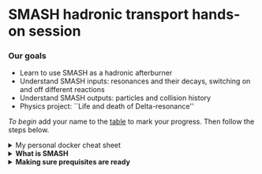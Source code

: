 # SMASH hadronic transport hands-on session

### Our goals
 - Learn to use SMASH as a hadronic afterburner
 - Understand SMASH inputs: resonances and their decays, switching on and off different reactions
 - Understand SMASH outputs: particles and collision history
 - Physics project: ``Life and death of Delta-resonance''

*To begin* add your name to the [table](https://docs.google.com/spreadsheets/d/e/2PACX-1vTo_TeWIkXPCh4PBpLBNZac_pkB6pao6ynenWf2RNMZDHjeT4O1Mg3xBPx6nkitxthQq7GRothvNjCC/pubhtml) to mark your progress.
Then follow the steps below.

<details><summary> My personal docker cheat sheet </summary>
<p>

I'm not an active docker user, so here I assemble commands that were useful for me:

```
  docker container ls -a        # List all containers
  docker system prune           # Remove all the stopped containers
  docker start -ai myJetscape   # Start JETSCAPE docker again after exiting

  # run JETSCAPE container on linux
  docker run -it -v ~/jetscape-docker:/home/jetscape-user --name myJetscape --user $(id -u):$(id -g) jetscape/base:v1.4

  # run JETSCAPE container on MAC
  docker run -it -v ~/jetscape-docker:/home/jetscape-user --name myJetscape jetscape/base:v1.4
```

</p>
</details>


<details><summary><b> What is SMASH </b></summary>
<p>

SMASH is a hadronic transport code. In JETSCAPE it simulates multiple hadron-hadron scatterings in the final dilute stage of the fireball evolution.
Look at the visualization at the [official SMASH webpage](https://smash-transport.github.io/). At the end of our session you might be able
to create similar visualizations, configure SMASH and analyze its output.

</p>
</details>



<details><summary><b> Making sure prequisites are ready </b></summary>
<p>

1. I assume that you have followed the [general school instructions](https://github.com/JETSCAPE/SummerSchool2021/blob/master/README.md) and have
docker installed. You really need docker to proceed.

Try the following command to make sure you are ready

```
    docker start -ai myJetscape
```

<details><summary><b> 1. Compiling JetScape with SMASH in docker environment </b></summary>
<p>

Go to the docker environment. If you didn't start it yet, start by

```
  docker start -ai myJetscape
```

Compiling JetScape with MUSIC + iSS + SMASH:

```
cd jetscape-docker/JETSCAPE/external_packages

# Download MUSIC hydrodynamics, iSS particle sampler, EoS tables
./get_music.sh
./get_iSS.sh
./get_freestream-milne.sh
./get_lbtTab.sh

# Download SMASH and compile SMASH as library
# This takes around 5 minutes on laptop
./get_smash.sh

cd jetscape-docker/JETSCAPE/build
cmake .. -DUSE_MUSIC=ON -DUSE_ISS=ON -DUSE_SMASH=ON

# Compiles JetScape+MUSIC+SMASH
# This takes around 7 minutes on laptop
make -j4
```

Now let's try to run SMASH. Starting default smash run:

```
./smash
```

Print out SMASH version:

```
./smash --version
```

Prints the list of all SMASH command line options

```
./smash --help
```

</p>
</details>



<details><summary><b> 2. Configuring SMASH </b></summary>
<p>
  What SMASH is going to simulate depends on what you ask it.
  By default it simulates a Au+Au collision at 1.23 GeV per nucleon in the lab frame.
  In the end we want to use SMASH as a hadronic afterburner, so let's learn to configure it.
  You can learn how to do it by yourself from the detailed [SMASH user guide](http://theory.gsi.de/~smash/userguide/1.8/),
  but this tutorial is intended to make your life a bit simpler. So let's go
  step by step.

  SMASH is controlled in two ways:

  - By configuration file\
    By default this file is called config.yaml. Let's copy
    it to JETSCAPE_school.yaml and make smash read configuration from it:

    ```
      cp config.yaml JETSCAPE_school.yaml
      ./smash --inputfile JETSCAPE_school.yaml
    ```

  - By command-line options\
    They can overrule the options in the file. For example,

    ```
      ./smash --inputfile JETSCAPE_school.yaml --config "General: {End_Time: 40.0}"
    ```
    will change the simulation end time from the 200 fm/c in the config to 40 fm/c.

  Now let us look inside the `JETSCAPE_school.yaml`. For now let's focus
  on the Output section:

  ```
    Output:
        Output_Interval: 10.0
        Particles:
            Format:          ["Oscar2013"]
  ```

  This means that SMASH is going to print out all the particles in
  Oscar2013 format (a simple human readable text), and if it is required to
  print out particles in the middle of the simulation, it will do so every 10.0 fm/c.
  By default SMASH will print out only particles in the end of the simulation.
  To make it actually print out particles every 10 fm/c we need to supply our config with
  an additional `Only_Final: No` option.

  ```
    Output:
        Output_Interval: 10.0
        Particles:
            Format:          ["Oscar2013"]
            Only_Final:      No
  ```

*Let's look at the results of our simulations*
----

  By default SMASH output will be in the folders `data/0`, `data/1`, etc.
  Open the latest `data/?` folder and look at the files there.
  There is config.yaml there, it is just a full copy of SMASH configuration
  to keep record of what was done. And there is a `particle_lists.oscar` file. This is the one we want to look at.
  It contains the particles that SMASH generated. Open it and you should see something like this:

  ```
   #!OSCAR2013 particle_lists t x y z mass p0 px py pz pdg ID charge
   # Units: fm fm fm fm GeV GeV GeV GeV GeV none none e
   # SMASH-1.8
   # event 1 out 470
   200 -106.204 58.1653 -14.4014 0.938 1.26645138 -0.746754441 0.397353787 -0.092319454 2112 2364 0
   200 104.02 39.1754 98.0998 0.938 1.4867404 0.782602686 0.334508298 0.778582208 2212 907 1
   200 15.7665 -21.8512 -137.847 0.938 1.34280422 0.101448745 -0.118439561 -0.948134694 2212 2344 1
   ...
  ```

  You can analyse these results already using your favourite way to write scripts, but at this tutorial I want to show some
  convenient approaches to perform quick analysis without writing much code.
  For this we want output in a ROOT format.


*Let's generate ROOT output with more events for analysis*
----

  Create a `config_SMASH_tutorial_collider.yaml` file with the following contents:

  ```
    Version: 1.8 # minimal SMASH version to use with this config file

    Logging:
        default: INFO

    General:
        Modus:          Collider
        Time_Step_Mode: Fixed
        Delta_Time:     0.1
        End_Time:       200.0
        Randomseed:     -1
        Nevents:        50

    Output:
        Output_Interval: 10.0
        Particles:
            Format:          ["Oscar2013", "Root"]

    Modi:
        Collider:
            Projectile:
                Particles: {2212: 79, 2112: 118} #Gold197
            Target:
                Particles: {2212: 79, 2112: 118} #Gold197

            E_Kin: 1.23
            Fermi_Motion: "frozen"
  ```

  This is almost the default configuration, but we have set `Nevents:  50` and added Root output.
  Run smash with this config:

  ```
    ./smash --inputfile config_SMASH_tutorial_collider.yaml
  ```


  Next we will look at the Root output.

</p>
</details>



<details><summary><b> 3. Analysis of ROOT output, looking at rapidity distributions </b></summary>
<p>


<details><summary> If you have ROOT installed on your computer (*not* in docker enviroment) </summary>
<p>

  1. Exit the docker environment by typing `exit`.
  2. Go to the `jetscape-docker/JETSCAPE/external_packages/smash/smash_code/build` folder
  3. Start ROOT and run the TBrowser:

     ```
       root -l
       new TBrowser
     ```

    This should open a browser. Use it to open the Root file `Particles.root` you generated previously from SMASH simulation.
    Remember, that by default SMASH output is in the latest of `data/0`, `data/1`, `data/?` folders.
    In the left panel of the browser you should see a tree called `particles`. Double-click on it and you will see many
    leaves. Double-click on a leaf shows a histogram. In this way you can see a distribution of x, y, z coordinates,
    times of output, particle energies p0, and momenta px, py, pz.
  4. Enter commands in the `Command(local)` panel, for example:

     ```
       particles->Draw("0.5 * log((p0+pz)/(p0-pz))","pdgcode == 2212", "E");
     ```

     Now left-click on the histogram canvas to update it.
</p>
</details>



Suppose that you do not have ROOT installed on your laptop or something didn't work well with your TBrowser.
You still have ROOT in your docker environment, just some nice visuals are not going to work. The way to proceed is the following.

1. Make sure you are in the docker environment. If not then run `docker start -ai myJetscape` to enter it.
2. Go to the `jetscape-docker/JETSCAPE/external_packages/smash/smash_code/build` folder
3. In the docker environment run

   ```
     root -l
   ```

   This should start a ROOT shell. You will see a `root [0]` prompt.


   Let's do something practical. We have generated 50 events previously, now let's compare pion to proton rapidity distributions.
   In the ROOT environment open the file you generated. Remember, that by default SMASH output is in the latest of `data/0`, `data/1`, `data/?` folders.

   ```
     TFile *f=new TFile("data/1/Particles.root");
     TTree *particles=(TTree*)f->Get("particles");
     particles->Scan("*");
   ```

   This will inform you about the contents of a ROOT file in a table form. You can see the columns `p0, px, py, pz`
   corresponding to particle 4-momenta. To plot rapidity distribution


   ```
     particles->Draw("0.5 * log((p0+pz)/(p0-pz))","pdgcode == 2212", "E");
   ```

 Here
 - `particles` is the name of the tree
 - `0.5 * log((p0+pz)/(p0-pz))` is the first parameter of the [Draw](https://root.cern.ch/root/html524/TTree.html#TTree:Draw) function.\
    It is the rapidity, a variable to be histogrammed. As you see, ROOT allows to put formulas there,
    which use leaves like `p0` and `pz`.
 - `pdgcode == 2212` is the second parameter of the [Draw](https://root.cern.ch/root/html524/TTree.html#TTree:Draw) function. It defines
   a cut. Here we cut on particle type, `2212` is a [PDG code](http://pdg.lbl.gov/2019/reviews/rpp2019-rev-monte-carlo-numbering.pdf) of protons.
   It is possible to combine cuts, for example `pdgcode == 2212 && sqrt(px*px + py*py) > 0.2 && t == 200.0`.
 - `E` is the third parameter of [Draw](https://root.cern.ch/root/html524/TTree.html#TTree:Draw). It is a plotting option that
   asks ROOT to show error bars.

Let's now plot a rapidity distribution for pions (plotting option `same` puts this histogram above the previous one):

```
  particles->Draw("0.5 * log((p0+pz)/(p0-pz))","pdgcode == 211 || pdgcode == 111 || pdgcode == -211", "E same");
```

Now both proton and pion histograms have the same color and you can't distinguish them. If you are in TBrowser then right-click on the points and change the color:

```
  Right-click -> SetLineAttributes
```

If you are using the ROOT inside docker without TBrowser then

```
htemp->SetLineColor(kRed);
c1->SaveAs("Rapidity_spectra_comparison.png");
```

You should be able to see the result either directly in TBrowser or by opening the file `Rapidity_spectra_comparison.png`.

<details><summary> Summary of commands to run in a ROOT environment without TBrowser </b></summary>

```
  TFile *f=new TFile("data/1/Particles.root");
  TTree *particles=(TTree*)f->Get("particles");
  particles->Scan("*");

  particles->Draw("0.5 * log((p0+pz)/(p0-pz))","pdgcode == 2212", "E");
  c1->SaveAs("Rapidity_spectrum_protons.png");

  particles->Draw("0.5 * log((p0+pz)/(p0-pz))","pdgcode == 211 || pdgcode == 111 || pdgcode == -211", "E");
  c1->SaveAs("Rapidity_spectrum_pions.png");

  particles->Draw("0.5 * log((p0+pz)/(p0-pz))","pdgcode == 2212", "E");
  particles->Draw("0.5 * log((p0+pz)/(p0-pz))","pdgcode == 211 || pdgcode == 111 || pdgcode == -211", "E same");
  htemp->SetLineColor(kRed);
  c1->SaveAs("Rapidity_spectra_comparison.png");
```
</p>
</details>


<details><summary> In TBrowser </b></summary>

```
  particles->Draw("0.5 * log((p0+pz)/(p0-pz))","pdgcode == 2212", "E");
  particles->Draw("0.5 * log((p0+pz)/(p0-pz))","pdgcode == 211 || pdgcode == 111 || pdgcode == -211", "E same");

```

</p>
</details>


Now you have a not so pretty, but very quick and functional way to analyze SMASH output. Let's look at particles in spatial coordinates.
You cannot do it in experiment, but it is easy in our case using the scatter-plots:

```
  particles->Draw("x:y:z","pdgcode == 2212");
  particles->Draw("x:y","pdgcode == 211");
```


</p>
</details>


<details><summary><b> 4. Exploring chemical and kinetic freeze-out </b></summary>
<p>

In this part we are going to discuss the chemical and kinetic freeze-out of
hadrons. First of all, do you know what chemical and kinetic freeze-outs are?
Write the definitions as you understand them in the chat.

Are hadrons frozen out immediately after the hydrodynamics is stopped
and hadronic afterburner is started? Let's try to answer this by comparing
spectra and yields from two simulations

  1. Just letting resonances decay, without any rescattering
  2. Running the full hadronic rescattering


*SMASH simulation*
----

For these simulations I have generated 100 events of particles sampled
from a hydrodynamic simulation of central Au+Au collisions at 19.6 GeV.
Download these sampled particles by [this link](https://drive.google.com/file/d/1iTLL2tjRI0f_bz8uKl5SXFLC6yMHPrM0/view?usp=sharing)
and save to `JETSCAPE/external_packages/smash/smash_code/build` folder.
We will use them as an input to SMASH.

Unpack the file:

```
  cd JETSCAPE/external_packages/smash/smash_code/build
  tar -xvf SMASH_input_particles_from_MUSIC_hydro.tar.gz
```

You should get a file `sampled_particles0`.

Next, configure SMASH to run as an afterburner. Here is the content of the SMASH config file:

```
Version: 1.8 # minimal SMASH version to use with this config file

Logging:
    default: INFO

General:
    Modus:          List
    End_Time:       100.0
    Nevents:        100
    Randomseed:     -1

Output:
    Output_Interval:  100.0
    Particles:
        Format:     ["Root"]
        Extended:   True
        Only_Final: No
    Collisions:
        Format:     ["Root"]
        Extended:   True

Modi:
    List:
        File_Directory: "."
        File_Prefix:    "sampled_particles"
        Shift_Id:       0

```

Put this into `config_SMASH_tutorial_afterburner.yaml` and run SMASH with this configuration -- it took around 5 minutes on my laptop:

```
  ./smash --inputfile config_SMASH_tutorial_afterburner.yaml
```


Now let's run SMASH starting from the same initial state, but switching
off all collisions. This is done in the SMASH config by setting option

```
Collision_Term:
    No_Collisions:  True
```

*Analysing the results of SMASH simulation*
----


Run SMASH again without collisions. Let's use ROOT TBrowser to compare the spectra.
In case you can't open it in TBrowser:

```
  TFile *f1=new TFile("data/1/Particles.root");
  TTree *particles=(TTree*)f1->Get("particles");
  particles->Scan("*");

  TFile *f2=new TFile("data/1/Collisions.root");
  TTree *collisions=(TTree*)f2->Get("collisions");
  collisions->Scan("*");
```

Let's look, for example, at pion transverse momentum spectra at midrapidity

```
  particles->Draw("sqrt(px * px + py * py)", "t == 100 && abs(0.5 * log((p0 + pz)/(p0 - pz)) < 1.0) && pdgcode == 211", "E");
```
To compare different spectra use the plotting option `same`, like we did before.
How much do pion spectra differ for the simulation with and without scattering? Repeat the same for kaons and protons.

What can you conclude from this study? Let's discuss it in the chat.

1. How much does the hadronic rescattering change the spectra?
2. What can you say about chemical freeze-out?
3. What can you say about kinetic freeze-out?

----

Now let us look at the reactions. When do the elastic and inelastic reactions stop?
Do inelastic reactions cease earlier than elastic ones? Are reactions equilibrated
at some point, i.e. do they occur at the same rate in forward and backward directions?


Looking at resonance formation and decays:

```
 collisions->Draw("t","nin == 2 && nout == 1 ");
 collisions->Draw("t","nin == 1 && nout == 2 ", "same");
```

Looking at formations and decays specifically for Delta0(1232):

```
 collisions->Draw("t","nin == 2 && nout == 1 && pdgcode[2] == 2114");
 collisions->Draw("t","nin == 1 && nout == 2 && pdgcode[0] == 2114", "same");
```

Looking at elastic and inelastic 2->2 collisions:

```
collisions->Draw("t:z","nin == 2 && nout == 2 &&  ((pdgcode[0] == pdgcode[2] && pdgcode[1] == pdgcode[3]) || (pdgcode[0] == pdgcode[3] && pdgcode[1] == pdgcode[2]))");
collisions->Draw("t:z","nin == 2 && nout == 2 && !((pdgcode[0] == pdgcode[2] && pdgcode[1] == pdgcode[3]) || (pdgcode[0] == pdgcode[3] && pdgcode[1] == pdgcode[2]))", "same");
```

#### Discussion

1. What did you learn about chemical and kinetic freeze-out?
2. Were we able to pinpoint them in a transport simulation? If yes then how? If no then why?
3. How would you proceed to study it further?

</p>
</details>


<details><summary><b> (optional) Easy SMASH results visualization: looking at VTK output with paraview </b></summary>
<p>


*Installing paraview*
----

For creating nice SMASH visualizations we will use paraview.


<details><summary> MAC  </summary>
<p>

```
brew cask install paraview
```

</p>
</details>

<details><summary> Ubuntu or other linux </summary>
<p>

```
sudo apt-get install -y paraview
```

With other linux distributives you may use *yum* instead of *apt-get*.

</p>
</details>

<details><summary> Windows </summary>
<p>

[Download](https://www.paraview.org/download/) and execute the .exe installer for Windows.

</p>
</details>

If you have some fancy operating system, then just give it up.
If you didn't manage to install paraview for more than 10 minutes, give it up
and proceed further. Paraview is nice to have, but not critical for us.


  If you didn't manage to install paraview, skip this section. It's pretty and fun, but not critical for us.


*Generating SMASH output for visualization*
----

  Let's generate the output from SMASH that paraview can read. It's called the VTK output. To switch it on
  add it to the SMASH config (config.yaml):

  ```
    Output:
        Output_Interval: 1.0
        Particles:
            Format:          ["Oscar2013", "VTK"]
            Only_Final:      No
            Extended:        True
  ```

  This is going to generate a lot of output, so let's change the time of simulation to 40 fm/c instead of 200 fm/c:

  ```
    General:
        ...
        End_Time:    40.0   # 200.0
        ...
  ```
  Run smash to get the output:

  ```
    ./smash
  ```

*Visualization*
----

  Look at the last of the `data/0`, `data/1`, `data/?` folders. Do you see a lot of `.vtk` files there?
  Let us open these vtk files. For this start `paraview`, press `File -> Open`
  and open our vtk files.

  Press a large
  ```
    Apply
  ```
  button and you should be able to see some small dots on the display. Those are our particles.
  Let's make them look bigger. Change:

  ```
    Representation: Surface -> 3D Glyphs
    Glyph Type: Arrow -> Sphere
  ```

  Now use the `Next Frame` and `Previous Frame` buttons on the top to play the movie.

  ### Challenge

  Experiment with paraview capabilities. You can change the color of spheres depending on their momenta,
  particle type, etc. You can add arrows to particles to show their momenta.

  Try to visualize a particles in a box simulation instead of collider. To run a box simulation
  change

  ```
    General:
        Modus:  Box  # previously it was Collider
  ```

  and set up the box configuration you like, see [the documentation](http://theory.gsi.de/~smash/userguide/1.8/input_modi_box_.html).
  I don't reveal all the details, you have to find them yourselves. That's why it's called *challenge*.

</p>
</details>



